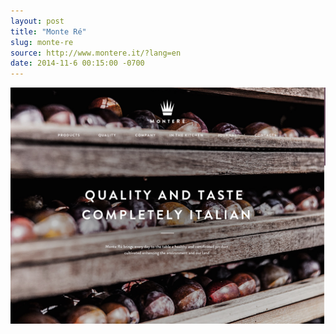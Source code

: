 ```yaml
---
layout: post
title: "Monte Ré"
slug: monte-re
source: http://www.montere.it/?lang=en
date: 2014-11-6 00:15:00 -0700
---
```


<img src="/screenshots/monte-re.jpg">
